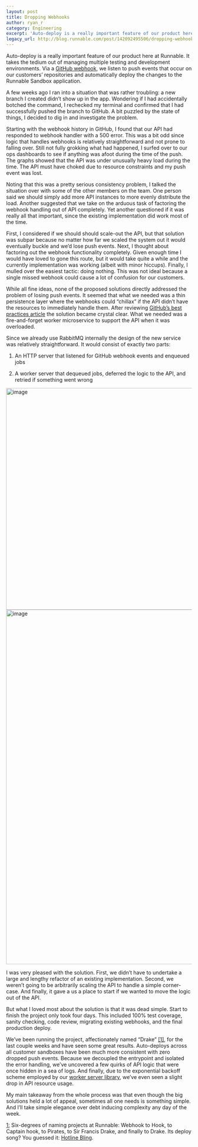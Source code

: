 ```yaml
---
layout: post
title: Dropping Webhooks
author: ryan_r
category: Engineering
excerpt: 'Auto-deploy is a really important feature of our product here at Runnable. It takes the tedium out of managing multiple testing and development environments. Via a <a class="link" href="https://developer.github.com/webhooks/">GitHub webhook</a>, we listen to push events that occur on our customers’ repositories and automatically deploy the changes to the Runnable Sandbox application.<br><br>A few weeks ago I ran into a situation that was rather troubling: a new branch I created didn’t show up in the app. Wondering if I had accidentally botched the command, I rechecked my terminal and confirmed that I had successfully pushed the branch to GitHub. A bit puzzled by the state of things, I decided to dig in and investigate the problem.'
legacy_url: http://blog.runnable.com/post/142092495506/dropping-webhooks
---
```


<p class="p">Auto-deploy is a really important feature of our product here at Runnable. It takes the tedium out of managing multiple testing and development environments. Via a <a class="link" href="https://developer.github.com/webhooks/">GitHub webhook</a>, we listen to push events that occur on our customers’ repositories and automatically deploy the changes to the Runnable Sandbox application.</p>

<p class="p">A few weeks ago I ran into a situation that was rather troubling: a new branch I created didn’t show up in the app. Wondering if I had accidentally botched the command, I rechecked my terminal and confirmed that I had successfully pushed the branch to GitHub. A bit puzzled by the state of things, I decided to dig in and investigate the problem.</p>

<p class="p">Starting with the webhook history in GitHub, I found that our API had responded to webhook handler with a 500 error. This was a bit odd since logic that handles webhooks is relatively straightforward and not prone to falling over. Still not fully grokking what had happened, I surfed over to our ops dashboards to see if anything was afoot during the time of the push. The graphs showed that the API was under unusually heavy load during the time. The API must have choked due to resource constraints and my push event was lost.</p>

<p class="p">Noting that this was a pretty serious consistency problem, I talked the situation over with some of the other members on the team. One person said we should simply add more API instances to more evenly distribute the load. Another suggested that we take on the arduous task of factoring the webhook handling out of API completely. Yet another questioned if it was really all that important, since the existing implementation did work most of the time.</p>

<p class="p">First, I considered if we should should scale-out the API, but that solution was subpar because no matter how far we scaled the system out it would eventually buckle and we’d lose push events. Next, I thought about factoring out the webhook functionality completely. Given enough time I would have loved to gone this route, but it would take quite a while and the currently implementation was working (albeit with minor hiccups). Finally, I mulled over the easiest tactic: doing nothing. This was not ideal because a single missed webhook could cause a lot of confusion for our customers.</p>

<p class="p">While all fine ideas, none of the proposed solutions directly addressed the problem of losing push events. It seemed that what we needed was a thin persistence layer where the webhooks could “chillax” if the API didn’t have the resources to immediately handle them. After reviewing <a class="link" href="https://developer.github.com/guides/best-practices-for-integrators/#favor-asynchronous-work-over-synchronous">GitHub’s best practices article</a> the solution became crystal clear. What we needed was a fire-and-forget worker microservice to support the API when it was overloaded.</p>

<p class="p">Since we already use RabbitMQ internally the design of the new service was relatively straightforward. It would consist of exactly two parts:</p>

<ol class="ol"><li class="li"><p class="p">An HTTP server that listened for GitHub webhook events and enqueued jobs</p></li>

<li class="li"><p class="p">A worker server that dequeued jobs, deferred the logic to the API, and retried if something went wrong</p></li></ol>

<img class="img img-wide hidden-xs post-graphic" src="http://static.tumblr.com/b89zjri/zoWo55850/drake-wide.png" width="920" height="600" alt="image">

<img class="img visible-xs post-graphic" src="http://static.tumblr.com/b89zjri/aAso55859/drake-tall.png" alt="image" width="720" height="960">

<p>I was very pleased with the solution. First, we didn’t have to undertake a large and lengthy refactor of an existing implementation. Second, we weren’t going to be arbitrarily scaling the API to handle a simple corner-case. And finally, it gave a us a place to start if we wanted to move the logic out of the API.</p>

<p>But what I loved most about the solution is that it was dead simple. Start to finish the project only took four days. This included 100% test coverage, sanity checking, code review, migrating existing webhooks, and the final production deploy.</p>

<p>We’ve been running the project, affectionately named “Drake” <a href="#footnote-1" id="footnote-1-source" class="link strong">[1]</a>, for the last couple weeks and have seen some great results. Auto-deploys across all customer sandboxes have been much more consistent with zero dropped push events. Because we decoupled the entrypoint and isolated the error handling, we’ve uncovered a few quirks of API logic that were once hidden in a sea of logs. And finally, due to the exponential backoff scheme employed by our <a class="link" href="https://www.npmjs.com/package/ponos">worker server library</a>, we’ve even seen a slight drop in API resource usage.</p>

<p>My main takeaway from the whole process was that even though the big solutions held a lot of appeal, sometimes all one needs is something simple. And I’ll take simple elegance over debt inducing complexity any day of the week.</p>

<p class="footnote"><a id="footnote-1" href="#footnote-1-source" class="link strong">1:</a> Six-degrees of naming projects at Runnable: Webhook to Hook, to Captain hook, to Pirates, to Sir Francis Drake, and finally to Drake. Its deploy song? You guessed it: <a class="link" href="https://www.youtube.com/watch?v=uxpDa-c-4Mc">Hotline Bling</a>.</p>
